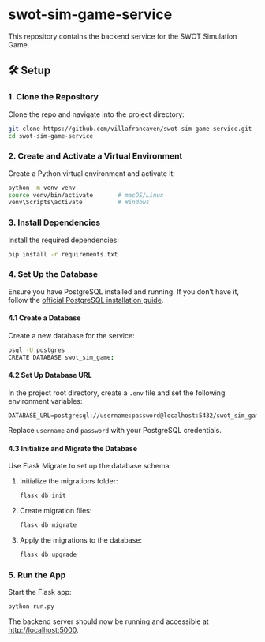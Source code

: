 # swot-sim-game-service

This repository contains the backend service for the SWOT Simulation Game.

## 🛠️ Setup

### 1. Clone the Repository

Clone the repo and navigate into the project directory:

```bash
git clone https://github.com/villafrancaven/swot-sim-game-service.git
cd swot-sim-game-service
```

### 2. Create and Activate a Virtual Environment

Create a Python virtual environment and activate it:

```bash
python -m venv venv
source venv/bin/activate       # macOS/Linux
venv\Scripts\activate          # Windows
```

### 3. Install Dependencies

Install the required dependencies:

```bash
pip install -r requirements.txt
```

### 4. Set Up the Database

Ensure you have PostgreSQL installed and running. If you don’t have it, follow the [official PostgreSQL installation guide](https://www.postgresql.org/download/).

#### 4.1 Create a Database

Create a new database for the service:

```bash
psql -U postgres
CREATE DATABASE swot_sim_game;
```

#### 4.2 Set Up Database URL

In the project root directory, create a `.env` file and set the following environment variables:

```env
DATABASE_URL=postgresql://username:password@localhost:5432/swot_sim_game
```

Replace `username` and `password` with your PostgreSQL credentials.

#### 4.3 Initialize and Migrate the Database

Use Flask Migrate to set up the database schema:

1. Initialize the migrations folder:

   ```bash
   flask db init
   ```

2. Create migration files:

   ```bash
   flask db migrate
   ```

3. Apply the migrations to the database:

   ```bash
   flask db upgrade
   ```

### 5. Run the App

Start the Flask app:

```bash
python run.py
```

The backend server should now be running and accessible at [http://localhost:5000](http://localhost:5000).
